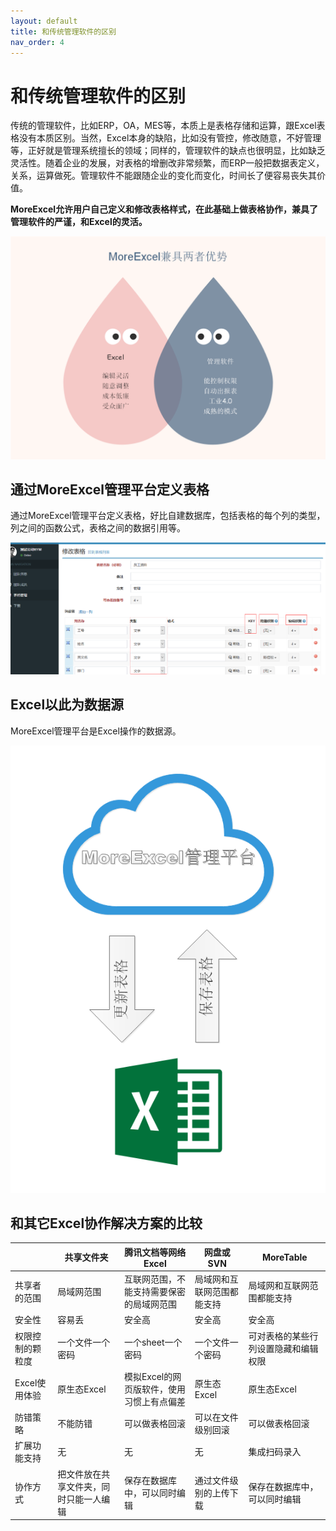 ```yaml
---
layout: default
title: 和传统管理软件的区别
nav_order: 4
---
```


# 和传统管理软件的区别

传统的管理软件，比如ERP，OA，MES等，本质上是表格存储和运算，跟Excel表格没有本质区别。当然，Excel本身的缺陷，比如没有管控，修改随意，不好管理等，正好就是管理系统擅长的领域；同样的，管理软件的缺点也很明显，比如缺乏灵活性。随着企业的发展，对表格的增删改非常频繁，而ERP一般把数据表定义，关系，运算做死。管理软件不能跟随企业的变化而变化，时间长了便容易丧失其价值。

**MoreExcel允许用户自己定义和修改表格样式，在此基础上做表格协作，兼具了管理软件的严谨，和Excel的灵活。**

![image](images/compare.png)

## 通过MoreExcel管理平台定义表格

通过MoreExcel管理平台定义表格，好比自建数据库，包括表格的每个列的类型，列之间的函数公式，表格之间的数据引用等。

![image](images/image011.png)

## Excel以此为数据源

MoreExcel管理平台是Excel操作的数据源。

![image](images/yunexceldown.png)

## 和其它Excel协作解决方案的比较

| | 共享文件夹 | 腾讯文档等网络Excel | 网盘或SVN | MoreTable |
| --- | --- | --- | --- | --- | 
| 共享者的范围 | 局域网范围 | 互联网范围，不能支持需要保密的局域网范围 | 局域网和互联网范围都能支持 | 局域网和互联网范围都能支持 |
| 安全性 | 容易丢 | 安全高 | 安全高 | 安全高 | 
| 权限控制的颗粒度 | 一个文件一个密码 | 一个sheet一个密码 | 一个文件一个密码 | 可对表格的某些行列设置隐藏和编辑权限 |
| Excel使用体验 | 原生态Excel | 模拟Excel的网页版软件，使用习惯上有点偏差 | 原生态Excel | 原生态Excel |
| 防错策略 | 不能防错 | 可以做表格回滚 | 可以在文件级别回滚 | 可以做表格回滚 |
| 扩展功能支持 | 无 | 无 | 无 | 集成扫码录入 |
| 协作方式 | 把文件放在共享文件夹，同时只能一人编辑 | 保存在数据库中，可以同时编辑 | 通过文件级别的上传下载 | 保存在数据库中，可以同时编辑 |
